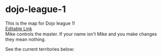 # dojo-league-1

This is the map for Dojo league 1! <br /><a href="https://ptcee.github.io/dojo-league-1">Editable Link</a>
<br />Mike controls the master. If your name isn't Mike and you make changes they mean nothing.

See the current territories below:
